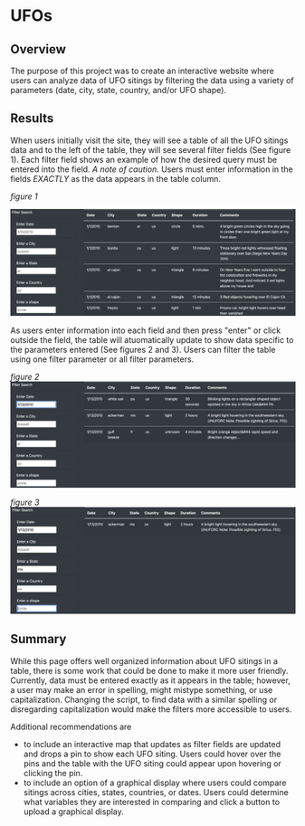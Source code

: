 # UFOs

## Overview
The purpose of this project was to create an interactive website where users can analyze data of UFO sitings by filtering the data using a variety of parameters (date, city, state, country, and/or UFO shape). 

## Results
When users initially visit the site, they will see a table of all the UFO sitings data and to the left of the table, they will see several filter fields (See figure 1). Each filter field shows an example of how the desired query must be entered into the field. 
*A note of caution.* Users must enter information in the fields *EXACTLY* as the data appears in the table column. 

*figure 1*

![UFO_figure_1](https://github.com/jisellejones/UFOs/blob/main/static/images/UFO_figure_1.png)

As users enter information into each field and then press "enter" or click outside the field, the table will atuomatically update to show data specific to the parameters entered (See figures 2 and 3). Users can filter the table using one filter parameter or all filter parameters. 

*figure 2*
![UFO_figure_2](https://github.com/jisellejones/UFOs/blob/main/static/images/UFO_figure_2.png)

*figure 3*
![UFO_figure_3](https://github.com/jisellejones/UFOs/blob/main/static/images/UFO_figure_3.png)

## Summary
While this page offers well organized information about UFO sitings in a table, there is some work that could be done to make it more user friendly. Currently, data must be entered exactly as it appears in the table; however, a user may make an error in spelling, might mistype something, or use capitalization. Changing the script, to find data with a similar spelling or disregarding capitalization would make the filters more accessible to users.

Additional recommendations are 
- to include an interactive map that updates as filter fields are updated and drops a pin to show each UFO siting. Users could hover over the pins and the table with the UFO siting could appear upon hovering or clicking the pin.
- to include an option of a graphical display where users could compare sitings across cities, states, countries, or dates. Users could determine what variables they are interested in comparing and click a button to upload a graphical display.

